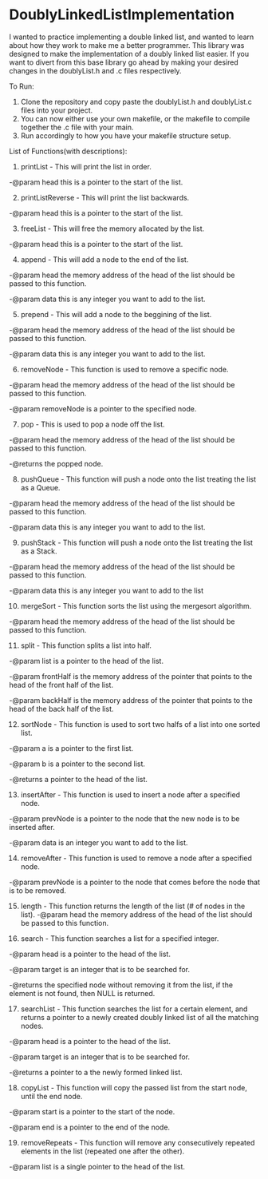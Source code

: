 # DoublyLinkedListImplementation
I wanted to practice implementing a double linked list, and wanted to learn about how they work to make me a better programmer.
This library was designed to make the implementation of a doubly linked list easier. If you want to divert from this base library go ahead by making your desired changes in the doublyList.h and .c files respectively. 

To Run:
1. Clone the repository and copy paste the doublyList.h and doublyList.c files into your project.
2. You can now either use your own makefile, or the makefile to compile together the .c file with your main.
3. Run accordingly to how you have your makefile structure setup.

List of Functions(with descriptions):

1. printList - This will print the list in order.

  -@param head this is a pointer to the start of the list.
  
2. printListReverse - This will print the list backwards.

  -@param head this is a pointer to the start of the list.
  
3. freeList - This will free the memory allocated by the list.

  -@param head this is a pointer to the start of the list.
  
4. append - This will add a node to the end of the list.

  -@param head the memory address of the head of the list should be passed to this function.
  
   -@param data this is any integer you want to add to the list.
   
5. prepend - This will add a node to the beggining of the list.

  -@param head the memory address of the head of the list should be passed to this function.
  
   -@param data this is any integer you want to add to the list.
   
6. removeNode - This function is used to remove a specific node.

  -@param head the memory address of the head of the list should be passed to this function.
  
  -@param removeNode is a pointer to the specified node.
  
7. pop - This is used to pop a node off the list.

  -@param head the memory address of the head of the list should be passed to this function.
  
  -@returns the popped node.
  
8. pushQueue - This function will push a node onto the list treating the list as a Queue.

  -@param head the memory address of the head of the list should be passed to this function.
  
  -@param data this is any integer you want to add to the list.
  
9. pushStack - This function will push a node onto the list treating the list as a Stack.
  
  -@param head the memory address of the head of the list should be passed to this function.
  
  -@param data this is any integer you want to add to the list
  
10. mergeSort - This function sorts the list using the mergesort algorithm.

  -@param head the memory address of the head of the list should be passed to this function.
  
11. split - This function splits a list into half.

  -@param list is a pointer to the head of the list.
  
  -@param frontHalf is the memory address of the pointer that points to the head of the front half of the list.
  
  -@param backHalf is the memory address of the pointer that points to the head of the back half of the list.
  
12. sortNode - This function is used to sort two halfs of a list into one sorted list.

  -@param a is a pointer to the first list.
  
  -@param b is a pointer to the second list.
  
  -@returns a pointer to the head of the list.
  
13. insertAfter - This function is used to insert a node after a specified node.

  -@param prevNode is a pointer to the node that the new node is to be inserted after.
  
  -@param data is an integer you want to add to the list.
  
14. removeAfter - This function is used to remove a node after a specified node.

  -@param prevNode is a pointer to the node that comes before the node that is to be removed.
  
15. length - This function returns the length of the list (# of nodes in the list).
  -@param head the memory address of the head of the list should be passed to this function.
  
16. search - This function searches a list for a specified integer.

  -@param head is a pointer to the head of the list.
  
  -@param target is an integer that is to be searched for.
  
  -@returns the specified node without removing it from the list, if the element is not found, then NULL is returned.

17. searchList - This function searches the list for a certain element, and returns a pointer to a newly created doubly linked list of all the matching nodes.

  -@param head is a pointer to the head of the list.
  
  -@param target is an integer that is to be searched for.
  
  -@returns a pointer to a the newly formed linked list.
  
18. copyList - This function will copy the passed list from the start node, until the end node.

  -@param start is a pointer to the start of the node.
  
  -@param end is a pointer to the end of the node.
  
19. removeRepeats - This function will remove any consecutively repeated elements in the list (repeated one after the other).

  -@param list is a single pointer to the head of the list.
